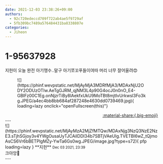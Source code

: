 ```yaml
---
date: 2021-12-03 23:38:26+09:00
authors:
  - 92c720edeccd709f722ab4ae5f9729af
  - 5fb309bc7489a576484431ba8338807e
categories:
  - Jiheon
---
```


# 1-95637928

<div class="post-container" markdown="1">
<div class="content-container md-sidebar__scrollwrap" markdown="1">

지헌이 오늘 완전 아기맹수..말구 아기쪼꼬푸들이여따 머리 너무 잘어울려😍
<figure markdown="1">
![](https://phinf.wevpstatic.net/MjAyMjA3MDRfMjA3/MDAxNjU2ODY2ODUzOTIw.AeTgGJRM_qjNM3L4p90G4ocJ0n0nO_E4-GBIFz00C1Eg.onNjzrTiBy8lAekfxUkU9MoTBt8mjtIvUrkwsl3Fo3kg.JPEG/a4ec4bb8bb684af287248e4630dd0739469.jpg){ loading=lazy onclick="openFullscreen(this)"}
</figure>


</div>
</div>

<div style="text-align: right;" markdown="1">
<a href="https://weverse.io/fromis9/fanpost/1-95637928" style="text-align: right;">:material-share:{.big-emoji}</a>
</div>
---

<div class="comments-container md-sidebar__scrollwrap" markdown="1">
<div class="comment" markdown="1">
<div class='id-container' markdown="1">
![](https://phinf.wevpstatic.net/MjAyMzA2MjZfMTQw/MDAxNjg3NzQ3NzE2NzE3.sTjhSGjoy3v4YWgOusaUyTJCAiIDDI34b7SBTjVAeUIg.TVETBI6wZ_tQjmoAsCS6Vr6bBETPlgMZy-YwTa6Gs0wg.JPEG/image.jpg?type=s72){ pfp loading=lazy }
**<span class="artist">지헌</span>** <small>Dec 03 2021, 23:39</small><br>
</div>
<div class='comment-body' markdown="1">
크아앙🐯
</div>
</div>
</div>
---
